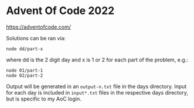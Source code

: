 # Advent Of Code 2022

https://adventofcode.com/

Solutions can be ran via:

```
node dd/part-x
```

where dd is the 2 digit day and x is 1 or 2 for each part of the problem, e.g.:

```
node 01/part-1
node 02/part-2
```

Output will be generated in an `output-n.txt` file in the days directory. Input for each day is included in `input*.txt` files in the respective days directory, but is specific to my AoC login.
